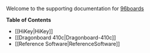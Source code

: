 Welcome to the supporting documentation for [96boards](https://www.96boards.org/)

**Table of Contents**

- [[HiKey|HiKey]]
- [[Dragonboard 410c|Dragonboard-410c]]
- [[Reference Software|ReferenceSoftware]]

